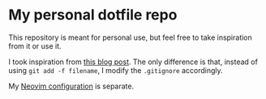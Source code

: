 # My personal dotfile repo

This repository is meant for personal use, but feel free to take inspiration from it or use it.

I took inspiration from [this blog post](https://drewdevault.com/2019/12/30/dotfiles.html).
The only difference is that, instead of using `git add -f filename`, I modify the `.gitignore` accordingly.

My [Neovim configuration](https://github.com/elia-b/NeovimConfig) is separate.

